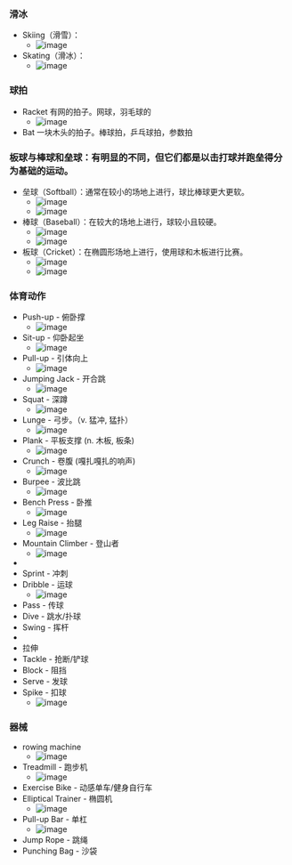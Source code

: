 ### 滑冰
- Skiing（滑雪）：
  - ![image](https://github.com/user-attachments/assets/cb307a37-8835-471e-8168-6b88ee26543e)
- Skating（滑冰）：
  - ![image](https://github.com/user-attachments/assets/5fce4e14-10ba-491d-8acb-8f11f4968c3f)

### 球拍
- Racket 有网的拍子。网球，羽毛球的
  - ![image](https://github.com/user-attachments/assets/67c74cff-efa5-4e02-bee4-aee74d1fcd13)
- Bat 一块木头的拍子。棒球拍，乒乓球拍，参数拍

### 板球与棒球和垒球：有明显的不同，但它们都是以击打球并跑垒得分为基础的运动。
- 垒球（Softball）：通常在较小的场地上进行，球比棒球更大更软。
  - ![image](https://github.com/user-attachments/assets/f8d3c5b0-3de2-4677-b01b-197dfc64907f)
  - ![image](https://github.com/user-attachments/assets/1feac5cf-fdcb-4c93-9f2c-44132ad104c7)
- 棒球（Baseball）：在较大的场地上进行，球较小且较硬。
  - ![image](https://github.com/user-attachments/assets/a47b21c0-27f2-472e-b46c-a53e05cc221b)
  - ![image](https://github.com/user-attachments/assets/3f046445-904d-44f3-aef2-dee687872bdc)
- 板球（Cricket）：在椭圆形场地上进行，使用球和木板进行比赛。
  - ![image](https://github.com/user-attachments/assets/51c2f7a1-e8e0-4271-a385-5975cc70e01c)
  - ![image](https://github.com/user-attachments/assets/37b80b56-1c18-485e-a4cb-e7f76e7b6541)

### 体育动作
- Push-up - 俯卧撑
  - ![image](https://github.com/user-attachments/assets/51d74f7b-6ce2-49b2-a4e1-fb8cd9596b3e)
- Sit-up - 仰卧起坐
  - ![image](https://github.com/user-attachments/assets/ca1532ed-bca4-472d-bf43-de33998a6b75)
- Pull-up - 引体向上
  - ![image](https://github.com/user-attachments/assets/bf018195-5f94-4266-b45e-12098b05a7e5)
- Jumping Jack - 开合跳
  - ![image](https://github.com/user-attachments/assets/cfa0cee8-ca27-44f0-a2cd-c88cf7ba4a79)
- Squat - 深蹲
  - ![image](https://github.com/user-attachments/assets/5ffeb112-6197-4b00-8d7d-bb96ee97a91d)
- Lunge - 弓步。（v. 猛冲, 猛扑）
  - ![image](https://github.com/user-attachments/assets/dc47e6bf-8e3b-4788-b63a-7dc303d0987f)
- Plank - 平板支撑 (n. 木板, 板条)
  - ![image](https://github.com/user-attachments/assets/61e4e408-96c2-4dce-aee9-7b6eb45dae43)
- Crunch - 卷腹 (嘎扎嘎扎的响声)
  - ![image](https://github.com/user-attachments/assets/c88d6e25-9345-4f6a-bf0a-1d849941d712)
- Burpee - 波比跳
  - ![image](https://github.com/user-attachments/assets/0d5a51c9-b776-4359-81b5-24db4d622712)
- Bench Press - 卧推
  - ![image](https://github.com/user-attachments/assets/9f586d7c-6133-4d43-8f31-7d7937cc8f3a)
- Leg Raise - 抬腿
  - ![image](https://github.com/user-attachments/assets/9536ba36-1132-4368-bf3c-39343c9facfb)
- Mountain Climber - 登山者
  - ![image](https://github.com/user-attachments/assets/6fb0409b-7424-430a-905b-6e76890d4f29)
-
- Sprint - 冲刺
- Dribble - 运球
  - ![image](https://github.com/user-attachments/assets/b0c71591-b807-4b5e-a242-42601b062f83)
- Pass - 传球
- Dive - 跳水/扑球
- Swing - 挥杆
- 
- 拉伸
- Tackle - 抢断/铲球
- Block - 阻挡
- Serve - 发球
- Spike - 扣球
  - ![image](https://github.com/user-attachments/assets/55861dbe-4aba-4682-9d69-e6ca10c10da5)

### 器械
- rowing machine
  - ![image](https://github.com/user-attachments/assets/2fbdafe3-7705-48d1-b8dd-aab6d51ba49c)
- Treadmill - 跑步机
  - ![image](https://github.com/user-attachments/assets/6366ee65-9e3d-4604-8454-20b40c9cd90e)
- Exercise Bike - 动感单车/健身自行车
- Elliptical Trainer - 椭圆机
  - ![image](https://github.com/user-attachments/assets/f7b7b44e-6296-4473-87d0-ebba587a6964)
- Pull-up Bar - 单杠
  - ![image](https://github.com/user-attachments/assets/cc0f9712-5964-4973-bca7-f2d6867992ed)
- Jump Rope - 跳绳
- Punching Bag - 沙袋

